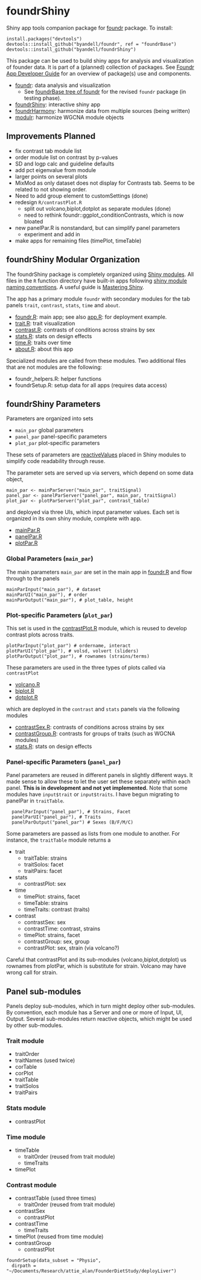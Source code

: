 # foundrShiny

Shiny app tools companion package for
[foundr](https://github.com/byandell/foundr) package. To install:

```
install.packages("devtools")
devtools::install_github("byandell/foundr", ref = "foundrBase")
devtools::install_github("byandell/foundrShiny")
```

This package can be used to build shiny apps for analysis and visualization of founder data.
It is part of a (planned) collection of packages. See
[Foundr App Developer Guide](https://docs.google.com/presentation/d/171HEopFlSTtf_AbrA28YIAJxJHvkzihB4_lcV6Ct-eI)
for an overview of package(s) use and components.

- [foundr](https://github.com/byandell/foundr): data analysis and visualization
  - See [foundrBase tree of foundr](https://github.com/byandell/foundr/tree/foundrBase) for the revised `foundr` package (in testing phase).
- [foundrShiny](https://github.com/byandell/foundrShiny): interactive shiny app
- [foundrHarmony](https://github.com/byandell/foundrHarmony): harmonize data from multiple sources (being written)
- [modulr](https://github.com/byandell/modulr): harmonize WGCNA module objects

## Improvements Planned

- fix contrast tab module list
- order module list on contrast by p-values
- SD and logp calc and guideline defaults
- add pct eigenvalue from module
- larger points on several plots
- MixMod as only dataset does not display for Contrasts tab. Seems to be related to not showing order.
- Need to add group element to customSettings (done)
- redesign `R/contrastPlot.R`
  + split out volcano,biplot,dotplot as separate modules (done)
  + need to rethink foundr::ggplot_conditionContrasts, which is now bloated
- new panelPar.R is nonstandard, but can simplify panel parameters
  + experiment and add in
- make apps for remaining files (timePlot, timeTable)

## foundrShiny Modular Organization

The foundrShiny package is completely organized using
[Shiny modules](https://mastering-shiny.org/scaling-modules.html).
All files in the `R` function directory have built-in apps following
[shiny module naming conventions](https://mastering-shiny.org/scaling-modules.html#naming-conventions).
A useful guide is
[Mastering Shiny](https://mastering-shiny.org/).

The app has a primary module `foundr` with secondary modules for the tab panels
`trait`, `contrast`, `stats`, `time` and `about`.

- [foundr.R](https://github.com/byandell/foundrShiny/blob/main/R/foundr.R):
main app; see also
[app.R](https://github.com/byandell/foundrShiny/blob/main/inst/shinyApp/app.R):
for deployment example.
- [trait.R](https://github.com/byandell/foundrShiny/blob/main/R/trait.R):
trait visualization
- [contrast.R](https://github.com/byandell/foundrShiny/blob/main/R/contrast.R):
contrasts of conditions across strains by sex
- [stats.R](https://github.com/byandell/foundrShiny/blob/main/R/stats.R):
stats on design effects
- [time.R](https://github.com/byandell/foundrShiny/blob/main/R/time.R):
traits over time
- [about.R](https://github.com/byandell/foundrShiny/blob/main/R/about.R):
about this app

Specialized modules are called from these modules.
Two additional files that are not modules are the following:

- foundr_helpers.R: helper functions
- foundrSetup.R: setup data for all apps (requires data access)

## foundrShiny Parameters

Parameters are organized into sets

- `main_par` global parameters
- `panel_par` panel-specific parameters
- `plot_par` plot-specific parameters

These sets of parameters are [reactiveValues](https://mastering-shiny.org/reactivity-objects.html)
placed in Shiny modules to simplify code readability through reuse.

The parameter sets are served up via servers, which depend on some data object,

```
main_par <- mainParServer("main_par", traitSignal)
panel_par <- panelParServer("panel_par", main_par, traitSignal)
plot_par <- plotParServer("plot_par", contrast_table)
```

and deployed via three UIs, which input parameter values.
Each set is organized in its own shiny module, complete with app.

- [mainPar.R](https://github.com/byandell/foundrShiny/blob/main/R/mainPar.R)
- [panelPar.R](https://github.com/byandell/foundrShiny/blob/main/R/panelPar.R)
- [plotPar.R](https://github.com/byandell/foundrShiny/blob/main/R/plotPar.R)

### Global Parameters (`main_par`)

The main parameters `main_par` are set in the main app in
[foundr.R](https://github.com/byandell/foundrShiny/blob/main/R/foundr.R)
and flow through to the panels

```
mainParInput("main_par"), # dataset
mainParUI("main_par"), # order
mainParOutput("main_par"), # plot_table, height
```

### Plot-specific Parameters (`plot_par`)

This set is used in the
[contrastPlot.R](https://github.com/byandell/foundrShiny/blob/main/R/contrastPlot.R)
module, which is reused to develop contrast plots across traits.

```
plotParInput("plot_par") # ordername, interact
plotParUI("plot_par"), # volsd, volvert (sliders)
plotParOutput("plot_par"), # rownames (strains/terms)
```

These parameters are used in the three types of plots called via `contrastPlot`

- [volcano.R](https://github.com/byandell/foundrShiny/blob/main/R/volcano.R)
- [biplot.R](https://github.com/byandell/foundrShiny/blob/main/R/biplot.R)
- [dotplot.R](https://github.com/byandell/foundrShiny/blob/main/R/dotplot.R)

which are deployed in the `contrast` and `stats` panels via the following modules

- [contrastSex.R](https://github.com/byandell/foundrShiny/blob/main/R/contrastSex.R):
contrasts of conditions across strains by sex
- [contrastGroup.R](https://github.com/byandell/foundrShiny/blob/main/R/contrastGroup.R):
contrasts for groups of traits (such as WGCNA modules)
- [stats.R](https://github.com/byandell/foundrShiny/blob/main/R/stats.R):
stats on design effects

### Panel-specific Parameters (`panel_par`)

Panel parameters are reused in different panels in slightly different ways.
It made sense to allow these to let the user set these separately within each panel. **This is in development and not yet implemented.** Note that some modules have `input$trait` or `input$traits`. I have begun migrating to panelPar in
`traitTable`.

```
  panelParInput("panel_par"), # Strains, Facet
  panelParUI("panel_par"), # Traits
  panelParOutput("panel_par") # Sexes (B/F/M/C)
```  

Some parameters are passed as lists from one module to another. For instance,
the `traitTable` module returns a 
- trait
  + traitTable: strains
  + traitSolos: facet
  + traitPairs: facet
- stats
  + contrastPlot: sex
- time
  + timePlot: strains, facet
  + timeTable: strains
  + timeTraits: contrast (traits)
- contrast
  + contrastSex: sex 
  + contrastTime: contrast, strains
  + timePlot: strains, facet
  + contrastGroup: sex, group
  + contrastPlot: sex, strain (via volcano?)
  
Careful that contrastPlot and its sub-modules
(volcano,biplot,dotplot)
us rownames from plotPar, which is substitute for strain.
Volcano may have wrong call for strain.


## Panel sub-modules

Panels deploy sub-modules, which in turn might deploy other sub-modules.
By convention, each module has a Server and one or more of Input, UI, Output.
Several sub-modules return reactive objects, which might be used by other
sub-modules.

### Trait module

- traitOrder
- traitNames (used twice)
- corTable
- corPlot
- traitTable
- traitSolos
- traitPairs

### Stats module

- contrastPlot

### Time module

- timeTable
  + traitOrder (reused from trait module)
  + timeTraits
- timePlot

### Contrast module

- contrastTable (used three times)
  + traitOrder (reused from trait module)
- contrastSex
  + contrastPlot
- contrastTime
  + timeTraits
- timePlot (reused from time module)
- contrastGroup
  + contrastPlot

```
foundrSetup(data_subset = "Physio",
  dirpath = "~/Documents/Research/attie_alan/FounderDietStudy/deployLiver")
```